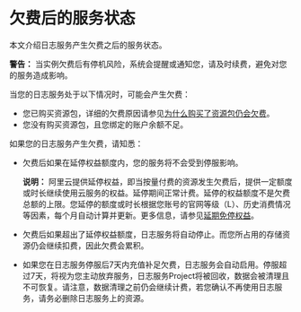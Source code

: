 # 欠费后的服务状态

本文介绍日志服务产生欠费之后的服务状态。

**警告：** 当实例欠费后有停机风险，系统会提醒或通知您，请及时续费，避免对您的服务造成影响。

当您的日志服务处于以下情况时，可能会产生欠费：

-   您已购买资源包，详细的欠费原因请参见[为什么购买了资源包仍会欠费](/cn.zh-CN/产品定价/常见问题/为什么购买了资源包仍会欠费？.md)。
-   您没有购买资源包，且您绑定的账户余额不足。

如果您的日志服务产生欠费，请知悉：

-   欠费后如果在延停权益额度内，您的服务将不会受到停服影响。

    **说明：** 阿里云提供延停权益，即当按量付费的资源发生欠费后，提供一定额度或时长继续使用云服务的权益。延停期间正常计费。延停的权益额度不是欠费总额的上限。您延停的额度或时长根据您账号的官网等级（L）、历史消费情况等因素，每个月自动计算并更新。更多信息，请参见[延期免停权益](https://help.aliyun.com/document_detail/190777.html)。

-   欠费后如果超出了延停权益额度，日志服务将自动停止。而您所占用的存储资源仍会继续扣费，因此欠费会累积。
-   如果您在日志服务停服后7天内充值补足欠费，日志服务会自动启用。停服超过7天，将视为您主动放弃服务，日志服务Project将被回收，数据会被清理且不可恢复。请注意，数据清理之前仍会继续计费，若您确认不再使用日志服务，请务必删除日志服务上的资源。

